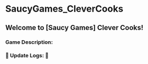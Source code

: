# SaucyGames_CleverCooks
## Welcome to [Saucy Games] Clever Cooks! 

### Game Description:
    
### 🔔 Update Logs: 🔔 
    

